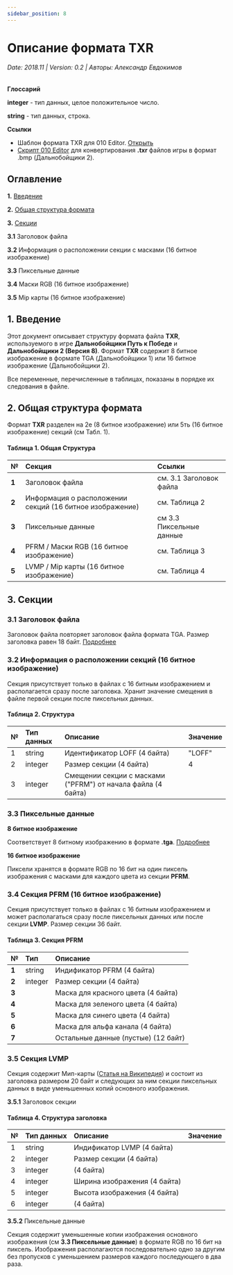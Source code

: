 ```yaml
---
sidebar_position: 8
---
```


# Описание формата TXR

###### Date: 2018.11 | Version: 0.2 | Авторы: Александр Евдокимов

**Глоссарий**

**integer** - тип данных, целое положительное число.

**string** - тип данных, строка.

**Ссылки**

* Шаблон формата TXR для 010 Editor. [Открыть](https://github.com/AlexKimov/HardTruck-RignRoll-file-formats/blob/master/formats/templates/TXR.bt)
* [Скрипт 010 Editor](https://github.com/AlexKimov/HardTruck-RignRoll-file-formats/blob/master/scripts/TXRtoBMP.1sc) для конвертирования **.txr** файлов игры в формат .bmp (Дальнобойщики 2).

## Оглавление
**1.** [Введение](#Введение)

**2.** [Общая структура формата](#Общая-структура-формата)

**3.** [Секции](#Секции)

 **3.1** Заголовок файла

 **3.2** Информация о расположении секции с масками (16 битное изображение) 

 **3.3** Пиксельные данные 

 **3.4** Маски RGB (16 битное изображение) 

 **3.5** Mip карты (16 битное изображение)
  
## 1. Введение
Этот документ описывает структуру формата файла **TXR**, используемого в игре **Дальнобойщики Путь к Победе** и **Дальнобойщики 2 (Версия 8)**. Формат **TXR** содержит 8 битное изображение в формате TGA (Дальнобойщики 1) или 16 битное изображение (Дальнобойщики 2).

Все переменные, перечисленные в таблицах, показаны в порядке их следования в файле.

## 2. Общая структура формата
Формат **TXR** разделен на 2е (8 битное изображение) или 5ть (16 битное изображение) секций (см Табл. 1).

#### Таблица 1. Общая Структура
| №     | Секция                | Ссылки            | 
| :---- | :-------------------  | :---------------- |   
| **1** | Заголовок файла       | см. 3.1 Заголовок файла |
| **2** | Информация о расположении секций (16 битное изображение)  | см. Таблица 2  |
| **3** | Пиксельные данные     | см 3.3 Пиксельные данные | 
| **4** | PFRM / Маски RGB (16 битное изображение)  | см. Таблица 3 | 
| **5** | LVMP / Mip карты (16 битное изображение)  | см. Таблица 4  | 

## 3. Секции
### 3.1 Заголовок файла

Заголовок файла повторяет заголовок файла формата TGA. Размер заголовка равен 18 байт. [Подробнее](https://ru.wikipedia.org/wiki/Truevision_TGA)

### 3.2 Информация о расположении секций (16 битное изображение)

Секция присутствует только в файлах с 16 битным изображением и располагается сразу после заголовка. Хранит значение смещения в файле первой секции после пиксельных данных.

#### Таблица 2. Структура
| № | Тип данных   | Описание                          | Значение         |
| :-- | :------ | :----------------------------------- | :------------ |
| 1  | string  | Идентификатор LOFF  (4 байта) | "LOFF"  |
| 2  | integer  | Размер секции (4 байта)         | 4 |
| 3  | integer  | Смещении секции с масками ("PFRM") от начала файла (4 байта)  |  |

### 3.3 Пиксельные данные

**8 битное изображение**

Соответствует 8 битному изображению в формате **.tga**.  [Подробнее](https://ru.wikipedia.org/wiki/Truevision_TGA)

**16 битное изображение**

Пиксели хранятся в формате RGB по 16 бит на один пиксель изображения с масками для каждого цвета из секции **PFRM**.

### 3.4 Секция **PFRM** (16 битное изображение)

Секция присутствует только в файлах с 16 битным изображением и может располагаться сразу после пиксельных данных или после секции **LVMP**. Размер секции 36 байт.

#### Таблица 3. Cекция PFRM
| №     | Тип                | Описание    | 
| :---- | :-------------------  | :------------- | 
| **1** | string | Индификатор PFRM (4 байта)   |
| **2** | integer | Размер секции (4 байта)   |
| **3** |  | Маска для красного цвета (4 байта)   |
| **4** |  | Маска для зеленого цвета (4 байта)   |
| **5** |  | Маска для синего цвета (4 байта)   |
| **6** |  | Маска для альфа канала (4 байта)   |
| **7** |  | Остальные данные (пустые) (12 байт)   |

### 3.5 Секция LVMP

Секция содержит Мип-карты ([Статья на Википедия](https://ru.wikipedia.org/wiki/MIP-%D1%82%D0%B5%D0%BA%D1%81%D1%82%D1%83%D1%80%D0%B8%D1%80%D0%BE%D0%B2%D0%B0%D0%BD%D0%B8%D0%B5)) и состоит из заголовка размером 20 байт и следующих за ним секции пиксельных данных в виде уменьшенных копий основного изображения.

**3.5.1** Заголовок секции

#### Таблица 4. Структура заголовка
| № | Тип данных   | Описание                          | Значение         |
| :-- | :------ | :----------------------------------- | :------------ |
| 1 | string | Индификатор LVMP (4 байта)   |
| 2  | integer  | Размер секции (4 байта)  |   |
| 3  | integer  |  (4 байта)  |   |
| 4  | integer  | Ширина изображения (4 байта)  |   |
| 5  | integer  | Высота изображения (4 байта)  |   |
| 6  | integer  |  (4 байта)  |   |

**3.5.2** Пиксельные данные

Секция содержит уменьшенные копии изображения основного изображения (см **3.3 Пиксельные данные**) в формате RGB по 16 бит на пиксель. Изображения располагаются последовательно одно за другим без пропусков с уменьшением размеров каждого последующего в два раза. 